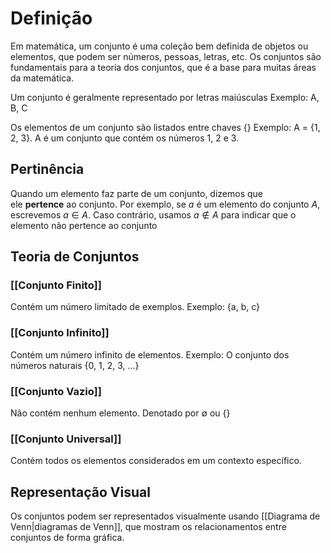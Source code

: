 # Definição
Em matemática, um conjunto é uma coleção bem definida de objetos ou elementos, que podem ser números, pessoas, letras, etc. Os conjuntos são fundamentais para a teoria dos conjuntos, que é a base para muitas áreas da matemática.

Um conjunto é geralmente representado por letras maiúsculas
Exemplo: A, B, C

Os elementos de um conjunto são listados entre chaves {}
Exemplo: A = {1, 2, 3}. A é um conjunto que contém os números 1, 2 e 3.
## Pertinência
Quando um elemento faz parte de um conjunto, dizemos que ele **pertence** ao conjunto. Por exemplo, se $a$ é um elemento do conjunto $A$, escrevemos $a \in A$. Caso contrário, usamos $a \notin A$ para indicar que o elemento não pertence ao conjunto
## Teoria de Conjuntos
### [[Conjunto Finito]]
Contém um número limitado de exemplos.
Exemplo: {a, b, c}
### [[Conjunto Infinito]]
Contém um número infinito de elementos.
Exemplo: O conjunto dos números naturais {0, 1, 2, 3, ...}
### [[Conjunto Vazio]]
Não contém nenhum elemento. Denotado por $\emptyset$ ou {}
### [[Conjunto Universal]]
Contém todos os elementos considerados em um contexto específico.
## Representação Visual
Os conjuntos podem ser representados visualmente usando [[Diagrama de Venn|diagramas de Venn]], que mostram os relacionamentos entre conjuntos de forma gráfica.